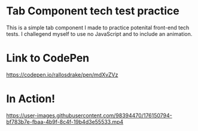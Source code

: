 # Tab Component tech test practice

This is a simple tab component I made to practice potenital front-end tech tests. I challegend myself to use no JavaScript and to include an animation. 


# Link to CodePen
https://codepen.io/rallosdrake/pen/mdXvZVz

# In Action!






https://user-images.githubusercontent.com/98394470/176150794-bf783b7e-fbaa-4b9f-8c4f-19b4d3e55533.mp4

